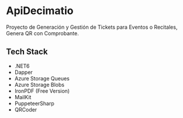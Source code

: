 # ApiDecimatio

Proyecto de Generación y Gestión de Tickets para Eventos o Recitales, Genera QR con Comprobante.



## Tech Stack
* .NET6
* Dapper
* Azure Storage Queues
* Azure Storage Blobs
* IronPDF (Free Version)
* MailKit 
* PuppeteerSharp
* QRCoder